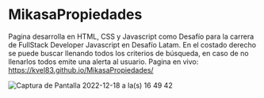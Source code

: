 ﻿# MikasaPropiedades

Pagina desarrolla en HTML, CSS y Javascript como Desafío para la carrera de FullStack Developer Javascript en Desafío Latam.
En el costado derecho se puede buscar llenando todos los criterios de búsqueda, en caso de no llenarlos todos emite una alerta al usuario. 
Pagina en vivo: https://kvel83.github.io/MikasaPropiedades/

![Captura de Pantalla 2022-12-18 a la(s) 16 49 42](https://user-images.githubusercontent.com/106329497/208316937-cdc3fd51-77f7-4d4b-954f-48e4e1fc82c8.png)
